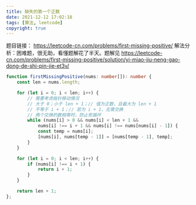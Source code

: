 ```yaml
---
title: 缺失的第一个正数
date: 2021-12-12 17:02:18
tags: [算法, leetcode]
copyright: true
---
```

题目链接：
https://leetcode-cn.com/problems/first-missing-positive/
解法分析：困难题，很无助，看懂题解花了半天。题解见
https://leetcode-cn.com/problems/first-missing-positive/solution/yi-miao-jiu-neng-gao-dong-de-shi-pin-jie-et3v/

```ts
function firstMissingPositive(nums: number[]): number {
    const len = nums.length;

    for (let i = 0; i < len; i++) {
        // 需要考虑指针移动情况
        // 大于 0；小于 len + 1；// 值为正数，且最大为 len + 1
        // 不等于 i + 1；// 若为 i + 1，无需交换
        // 两个交换的数相等时，防止死循环
        while (nums[i] > 0 && nums[i] < len + 1 &&
            nums[i] !== i + 1 && nums[i] !== nums[nums[i] - 1]) {
            const temp = nums[i];
            [nums[i], nums[temp - 1]] = [nums[temp - 1], temp];
        }
    }

    for (let i = 0; i < len; i++) {
        if (nums[i] !== i + 1) {
            return i + 1;
        }
    }

    return len + 1;
};
```
